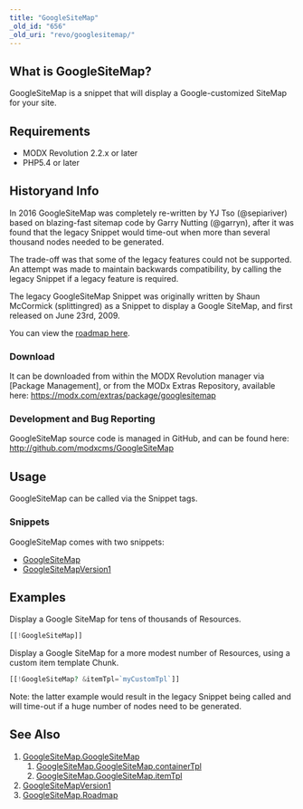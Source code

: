 ```yaml
---
title: "GoogleSiteMap"
_old_id: "656"
_old_uri: "revo/googlesitemap/"
---
```


## What is GoogleSiteMap?

 GoogleSiteMap is a snippet that will display a Google-customized SiteMap for your site.

## Requirements

- MODX Revolution 2.2.x or later
- PHP5.4 or later

## Historyand Info

 In 2016 GoogleSiteMap was completely re-written by YJ Tso (@sepiariver) based on blazing-fast sitemap code by Garry Nutting (@garryn), after it was found that the legacy Snippet would time-out when more than several thousand nodes needed to be generated.

 The trade-off was that some of the legacy features could not be supported. An attempt was made to maintain backwards compatibility, by calling the legacy Snippet if a legacy feature is required.

 The legacy GoogleSiteMap Snippet was originally written by Shaun McCormick (splittingred) as a Snippet to display a Google SiteMap, and first released on June 23rd, 2009.

 You can view the [roadmap here](extras/googlesitemap/googlesitemap.roadmap "GoogleSiteMap.Roadmap").

### Download

 It can be downloaded from within the MODX Revolution manager via \[Package Management\], or from the MODx Extras Repository, available here: <https://modx.com/extras/package/googlesitemap>

### Development and Bug Reporting

 GoogleSiteMap source code is managed in GitHub, and can be found here: <http://github.com/modxcms/GoogleSiteMap>

## Usage

 GoogleSiteMap can be called via the Snippet tags.

### Snippets

 GoogleSiteMap comes with two snippets:

- [GoogleSiteMap](extras/googlesitemap/googlesitemap "GoogleSiteMap")
- [GoogleSiteMapVersion1](extras/googlesitemap/googlesitemapversion1)

## Examples

 Display a Google SiteMap for tens of thousands of Resources.

 ``` php
[[!GoogleSiteMap]]
```

 Display a Google SiteMap for a more modest number of Resources, using a custom item template Chunk.

 ``` php
[[!GoogleSiteMap? &itemTpl=`myCustomTpl`]]
```

 Note: the latter example would result in the legacy Snippet being called and will time-out if a huge number of nodes need to be generated.

## See Also

1. [GoogleSiteMap.GoogleSiteMap](extras/googlesitemap/googlesitemap)
     1. [GoogleSiteMap.GoogleSiteMap.containerTpl](extras/googlesitemap/googlesitemap/containertpl)
     2. [GoogleSiteMap.GoogleSiteMap.itemTpl](extras/googlesitemap/googlesitemap/itemtpl)
2. [GoogleSiteMapVersion1](extras/googlesitemap/googlesitemap/googlesitemapversion1)
3. [GoogleSiteMap.Roadmap](extras/googlesitemap/googlesitemap.roadmap)
